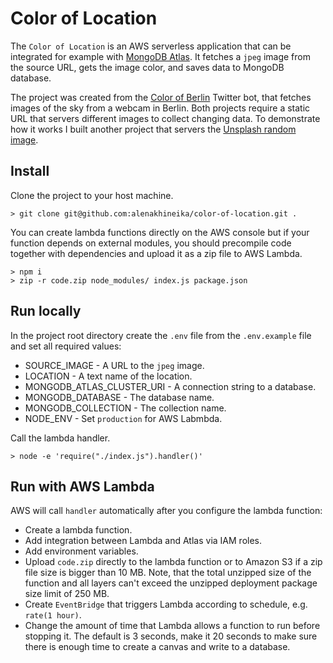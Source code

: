# Color of Location

The `Color of Location` is an AWS serverless application that can be integrated for example with [MongoDB Atlas](https://www.mongodb.com/cloud/atlas). It fetches a `jpeg` image from the source URL, gets the image color, and saves data to MongoDB database.

The project was created from the [Color of Berlin](https://github.com/laurendorman/color-of-berlin) Twitter bot, that fetches images of the sky from a webcam in Berlin. Both projects require a static URL that servers different images to collect changing data. To demonstrate how it works I built another project that servers the [Unsplash random image](https://source.unsplash.com/random).

## Install

Clone the project to your host machine.

```
> git clone git@github.com:alenakhineika/color-of-location.git .
```

You can create lambda functions directly on the AWS console but if your function depends on external modules, you should precompile code together with dependencies and upload it as a zip file to AWS Lambda.

```
> npm i
> zip -r code.zip node_modules/ index.js package.json
```

## Run locally

In the project root directory create the `.env` file from the `.env.example` file and set all required values:

- SOURCE_IMAGE - A URL to the `jpeg` image.
- LOCATION - A text name of the location.
- MONGODB_ATLAS_CLUSTER_URI - A connection string to a database.
- MONGODB_DATABASE - The database name.
- MONGODB_COLLECTION - The collection name.
- NODE_ENV - Set `production` for AWS Labmbda.

Call the lambda handler.

```
> node -e 'require("./index.js").handler()'
```

## Run with AWS Lambda

AWS will call `handler` automatically after you configure the lambda function:
- Create a lambda function.
- Add integration between Lambda and Atlas via IAM roles.
- Add environment variables.
- Upload `code.zip` directly to the lambda function or to Amazon S3 if a zip file size is bigger than 10 MB. Note, that the total unzipped size of the function and all layers can't exceed the unzipped deployment package size limit of 250 MB.
- Create `EventBridge` that triggers Lambda according to schedule, e.g. `rate(1 hour)`.
- Change the amount of time that Lambda allows a function to run before stopping it. The default is 3 seconds, make it 20 seconds to make sure there is enough time to create a canvas and write to a database.
